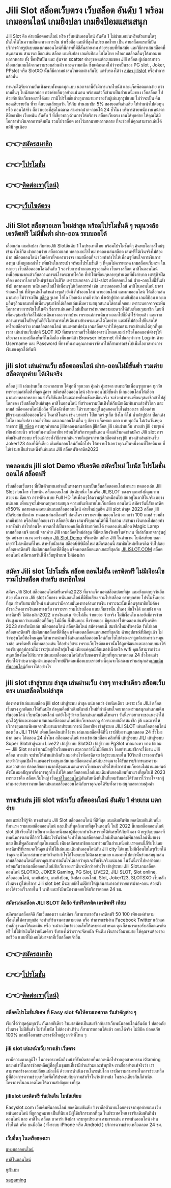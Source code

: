 
<h1>Jili Slot สล็อตเว็บตรง เว็บสล็อต อันดับ 1 พร้อมเกมออนไลน์ เกมยิงปลา เกมยิงป้อมแสนสนุก</h1>

Jili Slot คือ ค่ายสล็อตออนไลน์ หรือ เว็บพนันออนไลน์ อันดับ 1 ไม่ผ่านเอเย่นหรือตัวแทนใดๆ มั่นใจได้ในความมั่นคงทางการเงิน น่าเชื่อถือ และดีที่สุดในประเทศไทย เป็น ค่ายสล็อตแรกที่เปิดบริการด้วยรูปแบบของเกมออนไลน์ที่มีภาพที่มีสีสันสวยงาม ด้วยระบบที่ทันสมัย และวิธีการเล่นสล็อตที่สนุกสนาน สามารถเลือกเล่น สล็อต เกมยิงปลา เกมยิงป้อม ไฮโลไทย หรือเกมสล็อตอื่นๆได้มากมายหลากหลาย ทั้ง ซื้อฟรีสปิน และ ลุ้นจาก scatter ต่างๆของแต่ละเกมของ Jili สล็อต ผู้เล่นสามารถเลือกเล่นเกมได้จากความชอบส่วนตัว และความถนัด ซึ่งแต่ละเกมไม่ว่าจะเป็นของ PG slot , Joker, PPslot หรือ SlotXO นั้นก็มีความน่าสนใจแตกต่างกันไป แต่รับรองได้ว่า <a href="https://queenclub88.com/slot">สมัคร jilislot</a> หรือทำการแล้วนั้น

ท่านจะได้รับความบันเทิงครบทั้งหมดทุกแบบ นอกจากนี้ยังมีการแจกโบนัส และแจ๊คพ๊อตแตกง่าย กว่าเกมอื่นๆ โบนัสแตกบ่อย กว่าค่ายอื่นๆอย่างแน่นอน พร้อมแล้วก็เข้ามาเป็นส่วนหนึ่งของ เว็บสล็อต ไปด้วยกันกับเว็บของเราได้เลย เรามีโปรโมชั่นต่างๆมากมายมารองรับผู้เล่นทุกรูปแบบ ไม่ว่าจะเป็น คืนยอดเสียรายวัน ที่จะ คืนยอดเสียทุกวัน ให้กับ ท่านสมาชิก 5% ของยอดที่เล่นเสีย ให้ท่านนำไปต่อทุน หรือ ถอนได้จริง ถือว่าเยอะที่สุดในตลาด สามารถฝาก-ถอนได้ 24 ชั่วโมง บริการด้วยพนักงานหน้าตาดีมืออาชีพ เว็บพนัน อันดับ 1 ที่เชี่ยวชาญด้านการให้บริการ สล็อตเว็บตรง เล่นได้ทุกค่าย ให้คุณได้มีโอกาสทำเงินจากการเดิมพัน รวมโปรสล็อต เอาไว้มากมายหลากหลาย ที่จะช่วยให้คุณสามารถเล่นได้แม้มี ทุนน้อย

<h2>👉👉<a href="https://queenclub88.com/?register=true">สมัครสมาชิก</a></h2>
<h2>👉👉<a href="https://queenclub88.com/promotion">โปรโมชั่น</a></h2>
<h2>👉👉<a href="https://lin.ee/HrGLhgB">ติดต่อเรา(ไลน์)</a></h2>
<h2>👉👉<a href="https://queenclub88.com/">เว็บไซต์ตรง</a></h2>

<h2>Jili Slot สล็อตวอเลท ใหม่ล่าสุด พร้อมโปรโมชั่นดี ๆ หมุนวงล้อ เครดิตฟรี ไม่มีขั้นต่ำ ฝาก-ถอน ระบบออโต้</h2>

เลือกเล่น เกมยิงปลา กับค่ายJili Slotอันดับ 1 ในประเทศไทย พร้อมโปรโมชั่นดีๆ ค้นพบโอกาสใหม่ๆเข้ามาในชีวิต ฝากถอนง่าย สล็อตวอเลท ทดลองอะไรใหม่ ทดลองเล่นสล็อต เล่นฟรีได้เงินจริงไม่ต้องฝาก สล็อตออนไลน์ เว็บเดียวที่จบครบวงจร เกมสล็อตที่จะช่วยทำกำไรให้เพื่อนๆที่สนใจการเงินการลงทุน เพิ่มพูลผลกำไร เพิ่มเงินในกระเป๋า พร้อมโปรโมชั่นดี ๆ ที่คุณไม่ควรพลาด เกมสล็อตเว็บตรง ในหลายๆ เว็บสล็อตออนไลน์อันดับ 1 รองรับการฝากถอนทรูวอลเล็ต เว็บตรงสล็อต คาสิโนออนไลน์ เหนื่อยมามากแล้วกับสถานการณ์โรคระบาทโควิท ที่ทำให้เพื่อนๆหลายๆท่านตกที่นั่งลำบาก เศรฐกิจฝืดเคือง ลองหาโอกาสใหม่ๆเข้ามาในชีวิต เพราะนอกจาก JILI-slot สล็อตออนไลน์ ฝาก-ถอนไม่มีขั้นต่ำ ยังมี หลากหลาย พนันออนไลน์ให้เพื่อนๆได้เลือกสรรค์ เช่น แทงบอลออนไลน์ คาสิโนออนไลน์ บาคาร่าออนไลน์ ที่มีจุดเด่นในด้านต่างๆแล้วยังมี กีฬาออนไลน์ หวยออนไลน์ และเกมออนไลน์ ให้เลือกเล่นมากมาย ไม่ว่าจะเป็น <a href="https://queenclub88.com/">สล็อต</a> รูเลท ไฮโล ป๊อกเด้ง เกมยิงปลา น้ำเต้าปูปลา เกมยิงป้อม เกมตีป้อม และเกมอื่นๆอีกมากมายให้เพื่อนๆสมาชิกได้เลือกเล่นเพิ่มความสนุกสนานได้ตามใจชอบ เพราะนอกจากจะเพิ่มโอกาสทางการเงินไปในตัว ซึ่งการเล่นออนไลน์เป็นการอำนวยความสะดวกให้กับเพื่อนๆสมาชิก โดยที่เพื่อนๆสมาชิกจิลลี่ไม่ต้องเดินทางออกจากบ้าน เพราะแค่การเดินทางออกไปก็มีค่าใช้จ่ายแล้ว และจากสถานการณ์ในปัจจุบันก็ยังไม่สามารถให้เดินทางข้างพรมแดนได้โดยง่าย และยังไม่ต้องไปยืนรอให้เครื่องสล็อตว่าง เกมสล็อตออนไลน์ บนแพลทฟอร์ม เกมสล็อตจะทำให้คุณสามารถเข้าเล่นได้ทุกที่ทุกเวลา เล่นผ่านเว็บปกติ SLOT XO ที่สะดวกรวดเร็วไม่ต้องดาวน์โหลดเกมส์ หรือโหลดแอฟต่างๆให้เสียเวลา และเปลืองพื้นที่ในมือถือ เพียงแค่เข้า Browser internet ทั่วไปและทำการ Log-in ด้วย Username และ Password ที่ทางทีมงานคุณภาพเราจัดหาให้ก็สามารถเข้าไปเพิ่มโอกาสทางการเงินของคุณได้ทันที

<h2>jili slot เล่นผ่านเว็บ สล็อตออนไลน์ ฝาก-ถอนไม่มีขั้นต่ำ รวมค่ายสล็อตทุกค่าย ได้เงินจริง</h2>

สล็อต jilli เล่นผ่านเว็บ สะดวกสบาย ได้ทุกที่ ทุกเวลา คุ้มค่า คุ้มราคา เหมาะกับเพื่อนๆทุกเพศ ทุกวัย เพราะคุณค่าคือสิ่งที่คุณคู่ควร สมัครสล็อตออนไลน์ ฝาก-ถอนไม่มีขั้นต่ำ มีเกมออนไลน์ให้เลือกมากมายหลากหลายเกมส์ ทั้งสีสันสดใสและภาพที่คมชัดเหมือนจริง จะช่วยนำท่านเพื่อนๆสมาชิกเข้าไปสู่โลกของ เว็บสล็อตใหม่ล่าสุด คาสิโนออนไลน์ ที่สร้างความบันเทิงให้กับนักเดิมพันมาแล้วทั่วโลก และเกมส์ สล็อตออนไลน์มือถือ ที่โด่งดังทั้งหลาย ได้รวบรวมอยู่ในสุดยอดเว็บไซต์ของเรา สล็อตค่าย jiliรวมเกมสล็อตออนไลน์ ในคาสิโนสด เช่น บาคาร่า โป๊กเกอร์ รูเล็ต บิงโก คีโน่ น้ำเต้าปูปลา ป๊อกเด้ง ไฮโล เกมยิงปลา เกมยิงป้อม และเกมออนไลน์อื่น ๆ อัตรา แจ็คพอต แตก แทบทุกวัน ไม่เว้นวันหยุดราชการ <a href="https://queenclub88.com/slot">jili สล็อต</a> ครบทุกค่ายเกม jiliทดลองเล่นสล็อต jiliสล็อต jili เล่นผ่านเว็บ ทางเข้า jili ง่ายๆแค่เพียงปลายนิ้ว พร้อมทีมงานมืออาชีพ พร้อมให้บริการทุกขั้นตอน ตั้งแต่เริ่มกดเข้าสมัคร Jili slot การเติมเงินเข้าระบบ หรือแม้กระทั่งวิธีการเกล่น รวยถึงสูตรการเล่นสล็อตต่างๆ  jili ทางเข้าเล่นผ่านเว็บ Joker123 ต้องที่นี่ที่เดียว เดิมพันออนไลน์กับมือโปร ให้ทราบไว้เลยว่าคุณเป็นหนึ่งคนที่โชคดีมาก ที่ได้เข้ามาเป็นส่วนหนึ่งที่เล่นเกม Jili สล็อตฟรีเครดิต2023

<h2>ทดลองเล่น jili slot Demo ฟรีเครดิต สมัครใหม่ โบนัส โปรโมชั่น ถอนได้ สล็อตฟรี</h2>

เว็บสล็อตเว็บตรง ที่เป็นตัวแทนอย่างเป็นทางการ และเป็นเว็บสล็อตออนไลน์มาแรง ทดลองเล่น Jili Slot ก่อนใคร เว็บพนัน สล็อตออนไลน์ อันดับหนึ่ง ในเครือ JILISLOT ของเราแถมยังมีคุณภาพสวยงาม ชัดแจ๋ว กราฟฟิค แบบ Full HD ให้เพื่อนๆได้ความรู้สึกเหมือนไปเล่นอยู่ในคาสิโนจริง อย่างแน่นอน เพื่อนๆจะไม่พลาดทุกความสนุก ความบันเทิงภายในเว็บสล็อต ออนไลน์ สมัครวันนี้รับเครดิตฟรี50% หลายคนคงเคยเล่นเกมสล็อตออนไลน์ ค่ายใหม่สุดฮิต Jili slot ล่าสุด 2023 สล็อต jili เปิดรับสมาชิกด่วน ทดลองเล่นสล็อตฟรี ก่อนใคร เพราะเรามีเกมออนไลน์ มากกว่า 100 เกมส์ รวมถึงเกมยิงปลา หรือเรียกอีกอย่างว่า สล็อตยิงปลา เล่นฟรีทุกเกมได้ที่นี้ รีบด่วน เร่เข้ามา เงินทองไม่คอยท่า หากชักช้า กำไรก้อนโต อาจตกไปเป็นของคนอื่นที่เข้ามาก่อนได้ ทดลองเล่นสล็อต Magic Lamp เกมสล็อต เมจิ แลมป์ จากค่าย Jili เกมสล็อตใหม่ล่าสุด ที่มีตะเกียงวิเศษในตำนาน ที่เล่ากันมาจากรุ่นสู่รุ่น อย่างยาวนาน มาร่วมสนุก <a href="https://queenclub88.com/slot">Jili Slot Demo</a> ฟรีเครดิต สมัคร Jili ในตำนาน โบนัสเพียบ บอกเลยว่าไม่เหมือนที่ไหน สำหรับนักเล่น สล็อต666มือใหม่ สมัครตอนนี้ สมาชิกใหม่ฟรีเครดิต รับไปเลย สล็อตเครดิตฟรี สัมผัสเกมสล็อตที่ดีที่สุด แจ็คพอตสล็อตแตกเยอะที่สุดกับ <a href="https://queenclub88.com/slot">JILISLOT.COM</a> สล็อตออนไลน์ สมัครเลยวันนี้ที่ เว็บยูฟ่าเบท ไม่ต้องฝาก

<h2>สมัคร Jili slot โปรโมชั่น สล็อต ถอนไม่อั้น เครดิตฟรี ไม่มีเงือนไข รวมโปรสล็อต สำหรับ สมาชิกใหม่</h2>

สมัคร Jili Slot สล็อตออนไลน์ฟรีเครดิต2023 ที่แจกแจ็คพอตสล็อตบ่อยที่สุด แถมยังแตกทุกวันอีกด้วย เนื่องจาก Jili slot เว็บตรง พนันออนไลน์ที่มีชื่อเสียง รวมโปรสล็อต ครบทุกค่าย โปรโมชั่นเยอะที่สุด สำหรับสมาชิกใหม่ แน่นอนว่ามีความมั่นคงทางด้านการเงิน เพราะฉะนั้นเพื่อนๆสมาชิกไม่ต้องกังวลเรื่องการเงินของทางเว็บ เพราะเรา รวมโปรสล็อต แบบเว็บเรานั้น มั่นคง มั่นใจได้ แถมยัง แจกเครดิตฟรี ไม่ต้องฝาก2022 การเงินแน่น จ่ายไม่อั้น จ่ายเยอะ จ่ายจริง ไม่มีเงื่อนไข และยังมีการจ่ายเงินสูงมากกว่าเกมสล็อตที่อื่นๆ ไม่มีอั้น ยิ่งปั่นเยอะ ยิ่งจ่ายเยอะ มียูสเซอร์ให้ทดลองเล่นฟรีเครดิต 2023 สำหรับนักเล่น สล็อตออนไลน์ สล็อตมือใหม่ สมัครตอนนี้ สมาชิกใหม่ฟรีเครดิต รับไปเลย สล็อตเครดิตฟรี สัมผัสเกมสล็อตที่ดีที่สุด แจ็คพอตสล็อตแตกเยอะที่สุดกับ ด้วยอุปกรณ์ที่มีอยู่แล้ว ไม่ว่าจะรุ่นใดยี้ห้อไหนคุณก็สามารถนำมาใช้เล่นเกมสล็อตออนไลน์กับเว็บไซต์ของเราลูกค้าสามารถ หมุนวงล้อ เครดิตฟรี เพื่อทดลองเล่น ได้อย่างอิสระ เพราะเว็บไซต์ของเรานั้นได้ถูกพัฒนาและออกแบบมาให้รองรับทุกอุปกรณ์ไม่ว่าจะรุ่นเก่าหรือรุ่นใหม่ เพียงแค่คุณมีอินเตอร์เน็ตหรือ wifi คุณก็สามารถร่วมสนุกเสี่ยงโชคไปกับการเล่นเกมสล็อตออนไลน์กับเว็บของเราได้ทุกที่ทุกเวลาตลอด 24 ชั่วโมงแล้ว เรียกได้ว่าสะดวกคุ้มค่าและตอบโจทย์ชีวิตคนเมืองแบบเราอย่างนี้คุณจะไม่ลองมาร่วมสนุกเล่น<a href="https://queenclub88.com/slot">เกมเดิมพันออนไลน์</a>กับเราได้อย่างไร

<h2>jili slot เข้าสู่ระบบ ล่าสุด เล่นผ่านเว็บ ง่ายๆ ทางเข้าเดียว สล็อตเว็บตรง เกมสล็อตใหม่ล่าสุด</h2>

ช่องทางเข้าเล่นเกมสล็อต jili slot เข้าสู่ระบบ ล่าสุด แน่นอนว่า ง่ายนิดเดียว เพราะ เว็บ JILI สล็อตเว็บตรง ถูกพัฒนาให้ทันสมัย ถ้าคุณคือนักเดิมพันหน้าใหม่ที่กำลังสนใจอยากลองร่วมสนุกเล่นเกมเดิมพันออนไลน์ เว็บพนันออนไลน์ แต่ยังไม่รู้ว่าจะเลือกเล่นเกมชนิดไหนเรา วันนี้เราอยากจะขอแนะนำให้คุณได้รู้จักและทดลองเล่นเกมสล็อตออนไลน์กับเว็บของเราดู ด้วยระบบสมัครสมาชิก jili และการให้บริการสุดแสนพิเศษจากทีมงานมากประสบการณ์ มืออาชีพ เข้าสู่ระบบ JILI SLOT เล่นสล็อตออนไลน์ ของเว็บ JILI THAI เพื่อนล็อคอินเข้าใช้งาน เล่นเกมสล็อตได้ที่นี่ เรามีทีมงานดูแลตลอด 24 ชั่วโมง ฝาก ถอน ได้ตลอด 24 ชั่วโมง สล็อตออนไลน์ ทางเข้าเล่นสล็อต คลิกที่นี่ เข้าสู่ระบบ JILI เข้าสู่ระบบ Super Slotเข้าสู่ระบบ Live22 เข้าสู่ระบบ SlotXO เข้าสู่ระบบ PgSlot หากมองหา ทางเข้าเกม — Jili Slot ทางเข้าเกมมีอยู่ทั่วเว็บของเรา สะดวกกว่านี้ไม่มีอีกแล้ว โดยท่านสมาชิกจะใช้งาน Jili สล็อต ทางเข้า จะช่วยให้ท่านเข้าถึงตัวเกมอย่างไวที่เครดิตจะเช้าสู่ระบบภายใน 10วินาที เราขอการันตีเลยว่าถ้าคุณเปิดใจและลองร่วมสนุกเล่นเกมสล็อตออนไลน์กับเราคุณจะได้รับการบริการและความสะดวกสบาย ปลอดภัยอย่างมากที่สุดแน่นนอนเพราเว็บของเราเปิดให้บริการผ่านเว็บตรงไม่ผ่านเอเย่นต์ดังนั้นหมดปัญหาเรื่องการถูกโกงไปได้เลยสล็อตออนไลน์เกมเดิมพันยอดนิยมที่มาแรงที่สุดในปี 2023 เพราะเราคือ สล็อตเว็บใหญ่ เว็บ<a href="https://queenclub88.com/casino">คาสิโนออนไลน์</a>อันดับหนึ่งที่เป็นที่ยอมรับและได้รับการไว้วางใจจากผู้เล่นมาอย่างยาวนานเลือกเล่นเกมสล็อตออนไลน์กับเราคุณจะได้รับทั้งความสนุกและความคุ้มค่า

<h2>ทางเข้าเล่น jili slot หน้าเว็บ สล็ตออนไลน์ อันดับ 1 ค่ายเกม แตกง่าย</h2>

ขอแนะนำให้รู้จัก ทางเข้าเล่น Jili Slot  สล็อตออนไลน์ ที่ดีที่สุด เกมเดิมพันพันยอดนิยมอันดับหนึ่งที่มาแรง รวมเกมสล็อตออนไลน์ และเป็นที่พูดถึงมากที่สุดในตอนนี้ ในปี 2022 นี้เกมสล็อตออนไลน์ slot jili เรียกได้ว่าเป็นทางเลือกหนึ่งของผู้ที่อยากทำเงินหารายได้พิเศษให้กับตัวเอง ด้วยรูปแบบและที่เทคนิคการเล่นที่ถือว่าไม่มีอะไรซันซ้อนจึงทำให้เกมสล็อตออนไลน์เป็นเกมเดิมพันออนไลน์ที่มาแรงและเป็นที่พูดถึงมากที่สุดในขณะนี้ เพียงสมัครสมาชิกและมาร่วมเป็นส่วนหนึ่งกับเราตอนนี้ก็รับไปเลยเครดิตฟรีที่เราแจกให้คุณนำไปใช้เล่นเกมเดิมพันออนไลน์กับ Jili city ได้แบบไม่มีเงื่อนไขใดๆเรียกได้ว่าคุณจะมีโอกาสสามารถทำเงินทำกำไรได้โดยแบบไม่ต้องลงทุนเลย แถมมากไปกว่านั้นร่วมสมนุกเล่นเกมสล็อตอนไลน์กับเราคุณสามารถมั่นใจได้เลยว่าคุณจะรับเงินจริงแน่นอน ในวันนี้เราไปหาคำตอบพร้อมกันว่าเล่นสล็อตออนไลน์กับเว็บของเรานั้นจะดีกว่าอย่างไร เข้าสู่ระบบ Jili Slot.เกมสล็อตออนไลน์ SLOTXO, JOKER Gaming, PG Slot, LIVE22, JILI SLOT, Slot online, สล็อตออนไลน์, เกมยิงปลา, เกมยิงป้อม, ยิงปลา ออนไลน์, Slot, Joker123, SLOTSXO เว็บหลัก เว็บตรง ผู้ให้บริการ Jili slot bet มีระบบอัตโนมัติทำให้ผู้เล่นสามารถทำรายการฝาก-ถอน ด้วยตัวเองได้รวดเร็วภายใน 1 นาที และยังมีพนักงานคอยให้บริการตลอด 24 ชม.

<h3>สมัครเล่นสล็อต JILI SLOT มือถือ รับฟรีเครดิต เครดิตฟรี เพียบ</h3>

สมัครเล่นสล็อตจิลิ กับเว็บของเรา แค่สมัคร ก็สามารถขอรับ เครดิตฟรี 50 100 เพียงแค่ทำตามเงื่อนไขให้ครบทุกข้อ จะทำเทิร์นจนครบตามยอด หรือ ทำการแชร์ผ่าน Facebook Twitter แล้วแคปหลักฐานมาให้แอดมิน หรือ จะฝากเงินเข้าวอลเล็ทให้ครบตามกำหนด คุณก็สามารถขอรับสล็อตเครดิตฟรี ไปใช้ทำเงินได้ง่ายนิดเดียว รับรองได้ว่าเราจะจัดหนัก จัดเต็ม เงินรางวัลมากมาย ให้คุณจนต้องรองขอชีวิต แบบที่ไม่เคยได้มาจากที่เว็บสล็อตเจ้าอื่น

<h2>👉👉<a href="https://queenclub88.com/?register=true">สมัครสมาชิก</a></h2>
<h2>👉👉<a href="https://queenclub88.com/promotion">โปรโมชั่น</a></h2>
<h2>👉👉<a href="https://lin.ee/HrGLhgB">ติดต่อเรา(ไลน์)</a></h2>

<h3>สล็อตโปรโมชั่นพิเศษ ที่ Easy slot จัดให้ตามเทศกาล วันสำคัญต่าง ๆ</h3>

เรียกได้ว่าสุดคุ้มทุกวัน กันเลยทีเดียว รีบมาสมัครเป็นสมาชิกกับเราเว็บพนันออนไลน์อันดับ 1 ปลอดภัย เว็บตรง ไม่มีขั้นต่ำ ไม่รับโบนัส ไม่ต้องทำเทิร์น ก็สามารถถอนได้แล้ว ถอนได้จริง ไม่มีบิด ปลอดภัย 100%  แถมมีโอกาสชนะรางวัลใหญ่สูงกว่าที่ไหน ๆ

<h3>jili slot เล่นหน้าเว็บ ทางเข้า เว็บตรง</h3>

เรามีความภาคภูมิใจ ในการตระหนักถึงหน้าที่รับผิดชอบที่นอกเหนือไปจากอุตสาหกรรม iGaming และหน้าที่ในการช่วยเหลือผู้ที่อยู่ในชุมชนที่เรามีส่วนร่วมและทำธุรกิจ เราเชื่ออย่างแท้จริงว่า เราสามารถสร้างความเปลี่ยนแปลงได้ ด้วยการดำเนินงานในระดับโลก เรามีความสามารถในการช่วยเหลือผู้ที่ต้องการความช่วยเหลือเพื่อให้ประสบกับความสำเร็จในวันข้างหน้า ในขณะเดียวกันก็ดำเนินโครงการในอนาคตโดยให้ความสำคัญอย่างที่สุด

<h3>jilislot เครดิตฟรี รับเงินคืน โบนัสเพียบ</h3>

Easyslot.com เว็บเดิมพันออนไลน์ ยอดนิยมอันดับ 1 เราคือตัวแทนโดยตรงจากทุกค่ายเกม เว็บพนันออนไลน์ ที่ถูกกฎหมาย เป็นที่นิยม มีผู้ใช้บริการมากที่สุด ในประเทศไทย เรารับเดิมพันกีฬา ออนไลน์ และ คาสิโน สล็อต บาคาร่า ยิงปลา ครบทุกประเภท สามารถเล่น การพนันออนไลน์ ผ่านเว็บไซต์ หรือ บนมือถือ ( ทั้งระบบ iPhone หรือ Android ) บริการความช่วยเหลือตลอด 24 ชม.


<h3>เว็บอื่นๆ ในเครือของเรา</h3>

<a href="https://ufascbx.com/">แทงบอลออนไลน์</a>

<a href="https://www.casinoroyale888.info/">คาสิโนออนไลน์</a>

<a href="https://ufabet888.live/">ยูฟ่าเบท</a>

<a href="https://sa-game24h.com/">sagaming</a>
